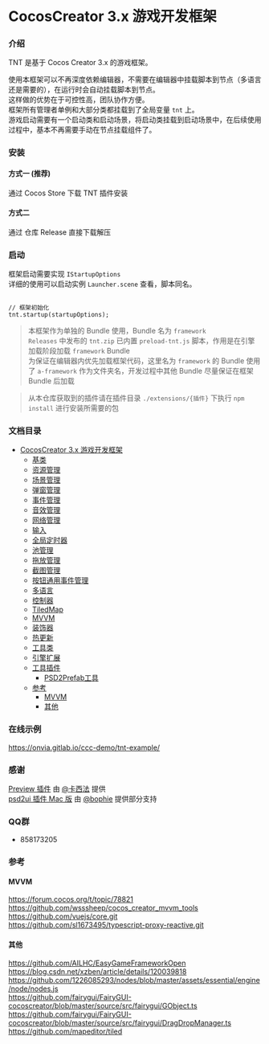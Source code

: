 
# CocosCreator 3.x 游戏开发框架

### 介绍

 TNT 是基于 Cocos Creator 3.x 的游戏框架。  

使用本框架可以不再深度依赖编辑器，不需要在编辑器中挂载脚本到节点（多语言还是需要的），在运行时会自动挂载脚本到节点。  
这样做的优势在于可控性高，团队协作方便。  
框架所有管理者单例和大部分类都挂载到了全局变量 `tnt` 上。  
游戏启动需要有一个启动类和启动场景，将启动类挂载到启动场景中，在后续使用过程中，基本不再需要手动在节点挂载组件了。  


### 安装

#### 方式一 (推荐)
通过 Cocos Store 下载 TNT 插件安装

#### 方式二
通过 仓库 Release 直接下载解压


### 启动

框架启动需要实现 `IStartupOptions`  
详细的使用可以启动实例 `Launcher.scene` 查看，脚本同名。

```

// 框架初始化
tnt.startup(startupOptions);

```

>本框架作为单独的 Bundle 使用，Bundle 名为 `framework`  
>`Releases` 中发布的 `tnt.zip` 已内置 `preload-tnt.js` 脚本，作用是在引擎加载阶段加载 `framework` Bundle  
>为保证在编辑器内优先加载框架代码，这里名为 `framework` 的 Bundle 使用了 `a-framework` 作为文件夹名，开发过程中其他 Bundle 尽量保证在框架 Bundle 后加载

> 从本仓库获取到的插件请在插件目录 `./extensions/{插件}` 下执行 `npm install` 进行安装所需要的包

### 文档目录
- [CocosCreator 3.x 游戏开发框架](#cocoscreator-3x-游戏开发框架)
    - [基类](./docs/%E5%9F%BA%E7%B1%BB.md)
    - [资源管理](./docs/%E8%B5%84%E6%BA%90%E7%AE%A1%E7%90%86.md)
    - [场景管理](./docs/%E5%9C%BA%E6%99%AF%E7%AE%A1%E7%90%86.md)
    - [弹窗管理](./docs/%E5%BC%B9%E7%AA%97%E7%AE%A1%E7%90%86.md)
    - [事件管理](./docs/%E4%BA%8B%E4%BB%B6%E7%AE%A1%E7%90%86.md)
    - [音效管理](./docs/%E9%9F%B3%E6%95%88%E7%AE%A1%E7%90%86.md)
    - [网络管理](./docs/%E7%BD%91%E7%BB%9C%E7%AE%A1%E7%90%86.md)
    - [输入](./docs/%E8%BE%93%E5%85%A5.md)
    - [全局定时器](./docs/%E5%85%A8%E5%B1%80%E5%AE%9A%E6%97%B6%E5%99%A8.md)
    - [池管理](./docs/%E6%B1%A0%E7%AE%A1%E7%90%86.md)
    - [拖放管理](./docs/Drag%26Drop.md)
    - [截图管理](./docs/%E6%88%AA%E5%9B%BE%E7%AE%A1%E7%90%86.md)
    - [按钮通用事件管理](./docs/%E6%8C%89%E9%92%AE%E9%80%9A%E7%94%A8%E4%BA%8B%E4%BB%B6%E7%AE%A1%E7%90%86.md)
    - [多语言](./docs/%E5%A4%9A%E8%AF%AD%E8%A8%80.md)
    - [控制器](./docs/%E6%8E%A7%E5%88%B6%E5%99%A8.md)
    - [TiledMap](./docs/TiledMap.md)
    - [MVVM](./docs/MVVM.md)
    - [装饰器](./docs/%E8%A3%85%E9%A5%B0%E5%99%A8.md)
    - [热更新](./docs/%E7%83%AD%E6%9B%B4%E6%96%B0.md)
    - [工具类](./docs/%E5%B7%A5%E5%85%B7%E7%B1%BB.md)
    - [引擎扩展](./docs/%E5%BC%95%E6%93%8E%E6%89%A9%E5%B1%95.md)
    - [工具插件](./docs/%E5%B7%A5%E5%85%B7%E6%8F%92%E4%BB%B6.md)
      - [PSD2Prefab工具](./docs/%E6%8F%92%E4%BB%B6%26%E5%B7%A5%E5%85%B7/PSD2Prefab%E5%B7%A5%E5%85%B7.md)
    - [参考](#参考)
      - [MVVM](#mvvm)
      - [其他](#其他)
### 在线示例
https://onvia.gitlab.io/ccc-demo/tnt-example/


### 感谢
[Preview 插件](https://github.com/kaxifakl/cocos-preview) 由 [@卡西法](https://github.com/kaxifakl) 提供  
[psd2ui 插件 Mac 版](https://gitee.com/onvia/ccc-tnt-psd2ui) 由 [@bophie](https://gitee.com/bophie) 提供部分支持

### QQ群
- 858173205



### 参考  
#### MVVM  
https://forum.cocos.org/t/topic/78821  
https://github.com/wsssheep/cocos_creator_mvvm_tools  
https://github.com/vuejs/core.git  
https://github.com/sl1673495/typescript-proxy-reactive.git


#### 其他  
https://github.com/AILHC/EasyGameFrameworkOpen   
https://blog.csdn.net/xzben/article/details/120039818   
https://github.com/1226085293/nodes/blob/master/assets/essential/engine/node/nodes.js   
https://github.com/fairygui/FairyGUI-cocoscreator/blob/master/source/src/fairygui/GObject.ts   
https://github.com/fairygui/FairyGUI-cocoscreator/blob/master/source/src/fairygui/DragDropManager.ts   
https://github.com/mapeditor/tiled